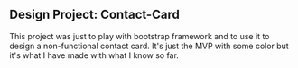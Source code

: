 ## Design Project: Contact-Card
This project was just to play with bootstrap framework and to use it to design a non-functional contact card. It's just the MVP with some color but it's what I have made with what I know so far.